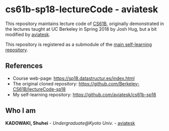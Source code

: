   
  
  
# cs61b-sp18-lectureCode - aviatesk
  
  
This repository maintains lecture code of [CS61B], originally demonstrated in the lectures taught at UC Berkeley in Spring 2018 by Josh Hug, but a bit modified by [aviatesk].
  
This repository is registered as a submodule of the [main self-learning repository](https://github.com/aviatesk/cs61b-sp18 ).
  
  
## References
  
  
- Course web-page: https://sp18.datastructur.es/index.html
- The original cloned repository: https://github.com/Berkeley-CS61B/lectureCode-sp18
- My self-learning repository: https://github.com/aviatesk/cs61b-sp18
  
  
  
## Who I am
  
  
**KADOWAKI, Shuhei** - *Undergraduate@Kyoto Univ.* - [aviatesk]
  
  
  
  
  
  
[aviatesk]: https://github.com/aviatesk
[CS61B]: https://sp18.datastructur.es/index.html
  